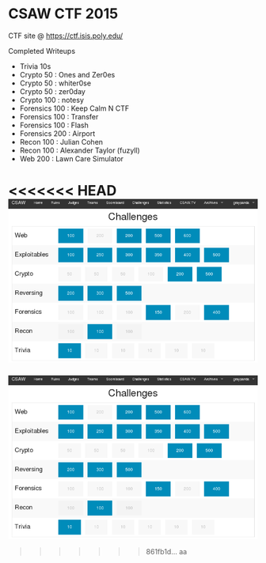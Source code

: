 # CSAW CTF 2015

CTF site @ https://ctf.isis.poly.edu/

Completed Writeups
- Trivia 10s
- Crypto 50 : Ones and Zer0es
- Crypto 50 : whiter0se
- Crypto 50 : zer0day
- Crypto 100 : notesy
- Forensics 100 : Keep Calm N CTF
- Forensics 100 : Transfer
- Forensics 100 : Flash
- Forensics 200 : Airport
- Recon 100 : Julian Cohen
- Recon 100 : Alexander Taylor (fuzyll)
- Web 200 : Lawn Care Simulator

<<<<<<< HEAD
![finalscore](finalscore.png)
=======
![finalscore](finalscore.png)
>>>>>>> 861fb1d... aa
